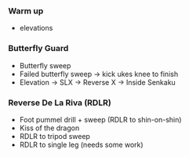 ### Warm up


* elevations



### Butterfly Guard

* Butterfly sweep
* Failed butterfly sweep -> kick ukes knee to finish
* Elevation -> SLX -> Reverse X -> Inside Senkaku


### Reverse De La Riva (RDLR)

* Foot pummel drill + sweep (RDLR to shin-on-shin)
* Kiss of the dragon
* RDLR to tripod sweep 
* RDLR to single leg (needs some work)
